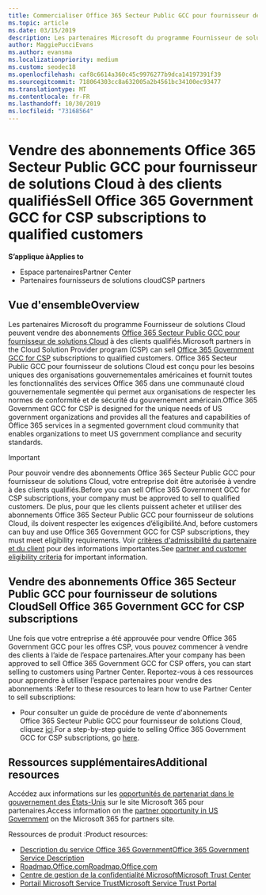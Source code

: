 ```yaml
---
title: Commercialiser Office 365 Secteur Public GCC pour fournisseur de solutions Cloud | Espace partenaires
ms.topic: article
ms.date: 03/15/2019
description: Les partenaires Microsoft du programme Fournisseur de solutions Cloud peuvent vendre des abonnements Office 365 Secteur Public GCC pour fournisseur de solutions Cloud à des clients qualifiés. Office 365 Government GCC pour CSP est une suite de services de productivité Cloud conçue pour les sous-traitants États-Unis Government et Government Government.
author: MaggiePucciEvans
ms.author: evansma
ms.localizationpriority: medium
ms.custom: seodec18
ms.openlocfilehash: caf8c6614a360c45c9976277b9dca14197391f39
ms.sourcegitcommit: 718064303cc8a632005a2b4561bc34100ec93477
ms.translationtype: MT
ms.contentlocale: fr-FR
ms.lasthandoff: 10/30/2019
ms.locfileid: "73168564"
---
```

# <a name="sell-office-365-government-gcc-for-csp-subscriptions-to-qualified-customers"></a><span data-ttu-id="c1fa0-104">Vendre des abonnements Office 365 Secteur Public GCC pour fournisseur de solutions Cloud à des clients qualifiés</span><span class="sxs-lookup"><span data-stu-id="c1fa0-104">Sell Office 365 Government GCC for CSP subscriptions to qualified customers</span></span>

<span data-ttu-id="c1fa0-105">**S’applique à**</span><span class="sxs-lookup"><span data-stu-id="c1fa0-105">**Applies to**</span></span>

-  <span data-ttu-id="c1fa0-106">Espace partenaires</span><span class="sxs-lookup"><span data-stu-id="c1fa0-106">Partner Center</span></span>
-  <span data-ttu-id="c1fa0-107">Partenaires fournisseurs de solutions cloud</span><span class="sxs-lookup"><span data-stu-id="c1fa0-107">CSP partners</span></span>


## <a name="overview"></a><span data-ttu-id="c1fa0-108">Vue d'ensemble</span><span class="sxs-lookup"><span data-stu-id="c1fa0-108">Overview</span></span>

<span data-ttu-id="c1fa0-109">Les partenaires Microsoft du programme Fournisseur de solutions Cloud peuvent vendre des abonnements [Office 365 Secteur Public GCC pour fournisseur de solutions Cloud](https://www.microsoft.com/microsoft-365/partners/governmentforCSP) à des clients qualifiés.</span><span class="sxs-lookup"><span data-stu-id="c1fa0-109">Microsoft partners in the Cloud Solution Provider program (CSP) can sell [Office 365 Government GCC for CSP](https://www.microsoft.com/microsoft-365/partners/governmentforCSP) subscriptions to qualified customers.</span></span> <span data-ttu-id="c1fa0-110">Office 365 Secteur Public GCC pour fournisseur de solutions Cloud est conçu pour les besoins uniques des organisations gouvernementales américaines et fournit toutes les fonctionnalités des services Office 365 dans une communauté cloud gouvernementale segmentée qui permet aux organisations de respecter les normes de conformité et de sécurité du gouvernement américain.</span><span class="sxs-lookup"><span data-stu-id="c1fa0-110">Office 365 Government GCC for CSP is designed for the unique needs of US government organizations and provides all the features and capabilities of Office 365 services in a segmented government cloud community that enables organizations to meet US government compliance and security standards.</span></span> 

>[!IMPORTANT] 
><span data-ttu-id="c1fa0-111">Pour pouvoir vendre des abonnements Office 365 Secteur Public GCC pour fournisseur de solutions Cloud, votre entreprise doit être autorisée à vendre à des clients qualifiés.</span><span class="sxs-lookup"><span data-stu-id="c1fa0-111">Before you can sell Office 365 Government GCC for CSP subscriptions, your company must be approved to sell to qualified customers.</span></span> <span data-ttu-id="c1fa0-112">De plus, pour que les clients puissent acheter et utiliser des abonnements Office 365 Secteur Public GCC pour fournisseur de solutions Cloud, ils doivent respecter les exigences d’éligibilité.</span><span class="sxs-lookup"><span data-stu-id="c1fa0-112">And, before customers can buy and use Office 365 Government GCC for CSP subscriptions, they must meet eligibility requirements.</span></span> <span data-ttu-id="c1fa0-113">Voir [critères d'admissibilité du partenaire et du client](csp-gcc-validate.md) pour des informations importantes.</span><span class="sxs-lookup"><span data-stu-id="c1fa0-113">See [partner and customer eligibility criteria](csp-gcc-validate.md) for important information.</span></span>


## <a name="sell-office-365-government-gcc-for-csp-subscriptions"></a><span data-ttu-id="c1fa0-114">Vendre des abonnements Office 365 Secteur Public GCC pour fournisseur de solutions Cloud</span><span class="sxs-lookup"><span data-stu-id="c1fa0-114">Sell Office 365 Government GCC for CSP subscriptions</span></span>

<span data-ttu-id="c1fa0-115">Une fois que votre entreprise a été approuvée pour vendre Office 365 Government GCC pour les offres CSP, vous pouvez commencer à vendre des clients à l’aide de l’espace partenaires.</span><span class="sxs-lookup"><span data-stu-id="c1fa0-115">After your company has been approved to sell Office 365 Government GCC for CSP offers, you can start selling to customers using Partner Center.</span></span> <span data-ttu-id="c1fa0-116">Reportez-vous à ces ressources pour apprendre à utiliser l’espace partenaires pour vendre des abonnements :</span><span class="sxs-lookup"><span data-stu-id="c1fa0-116">Refer to these resources to learn how to use Partner Center to sell subscriptions:</span></span> 

-   <span data-ttu-id="c1fa0-117">Pour consulter un guide de procédure de vente d'abonnements Office 365 Secteur Public GCC pour fournisseur de solutions Cloud, cliquez [ici](https://go.microsoft.com/fwlink/?linkid=2007323).</span><span class="sxs-lookup"><span data-stu-id="c1fa0-117">For a step-by-step guide to selling Office 365 Government GCC for CSP subscriptions, go [here](https://go.microsoft.com/fwlink/?linkid=2007323).</span></span>  


## <a name="additional-resources"></a><span data-ttu-id="c1fa0-118">Ressources supplémentaires</span><span class="sxs-lookup"><span data-stu-id="c1fa0-118">Additional resources</span></span>

<span data-ttu-id="c1fa0-119">Accédez aux informations sur les [opportunités de partenariat dans le gouvernement des États-Unis](https://www.microsoft.com/microsoft-365/partners/governmentforCSP) sur le site Microsoft 365 pour partenaires.</span><span class="sxs-lookup"><span data-stu-id="c1fa0-119">Access information on the [partner opportunity in US Government](https://www.microsoft.com/microsoft-365/partners/governmentforCSP) on the Microsoft 365 for partners site.</span></span>

<span data-ttu-id="c1fa0-120">Ressources de produit :</span><span class="sxs-lookup"><span data-stu-id="c1fa0-120">Product resources:</span></span>

- [<span data-ttu-id="c1fa0-121">Description du service Office 365 Government</span><span class="sxs-lookup"><span data-stu-id="c1fa0-121">Office 365 Government Service Description</span></span>](https://technet.microsoft.com/library/mt774581.aspx)
- [<span data-ttu-id="c1fa0-122">Roadmap.Office.com</span><span class="sxs-lookup"><span data-stu-id="c1fa0-122">Roadmap.Office.com</span></span>](https://products.office.com/business/office-365-roadmap)
- [<span data-ttu-id="c1fa0-123">Centre de gestion de la confidentialité Microsoft</span><span class="sxs-lookup"><span data-stu-id="c1fa0-123">Microsoft Trust Center</span></span>](https://www.microsoft.com/TrustCenter/)
- [<span data-ttu-id="c1fa0-124">Portail Microsoft Service Trust</span><span class="sxs-lookup"><span data-stu-id="c1fa0-124">Microsoft Service Trust Portal</span></span>](https://aka.ms/STP)

